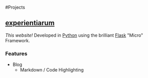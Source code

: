 #Projects

## [experientiarum](https://github.com/feltnerm/experientiarum) 
_This website!_
Developed in [Python](http://www.python.org) using the brilliant [Flask](http://flask.pocoo.org/) "Micro" Framework.

### Features

* Blog
    * Markdown / Code Highlighting

